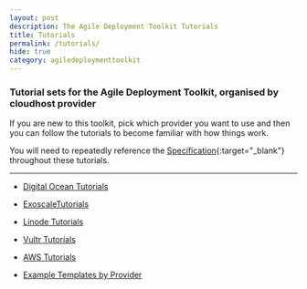 ```yaml
---
layout: post
description: The Agile Deployment Toolkit Tutorials
title: Tutorials
permalink: /tutorials/
hide: true
category: agiledeploymenttoolkit
---
```


### Tutorial sets for the Agile Deployment Toolkit, organised by cloudhost provider

If you are new to this toolkit, pick which provider you want to use and then you can follow the tutorials to become familiar with how things work. 

You will need to repeatedly reference the [Specification](https://github.com/agile-deployer/agile-infrastructure-build-client-scripts/blob/master/templatedconfigurations/specification.md){:target="_blank"} throughout these tutorials. 

------------

* [Digital Ocean Tutorials](https://www.codebreakers.uk/adtdigitaloceantutorials/)

* [ExoscaleTutorials](https://www.codebreakers.uk/adtexoscaletutorials/)

* [Linode Tutorials](https://www.codebreakers.uk/adtlinodetutorials/)

* [Vultr Tutorials](https://www.codebreakers.uk/adtvultrtutorials/)

* [AWS Tutorials](https://www.codebreakers.uk/adtawstutorials/)


* [Example Templates by Provider](https://www.codebreakers.uk/sampletemplates/)
